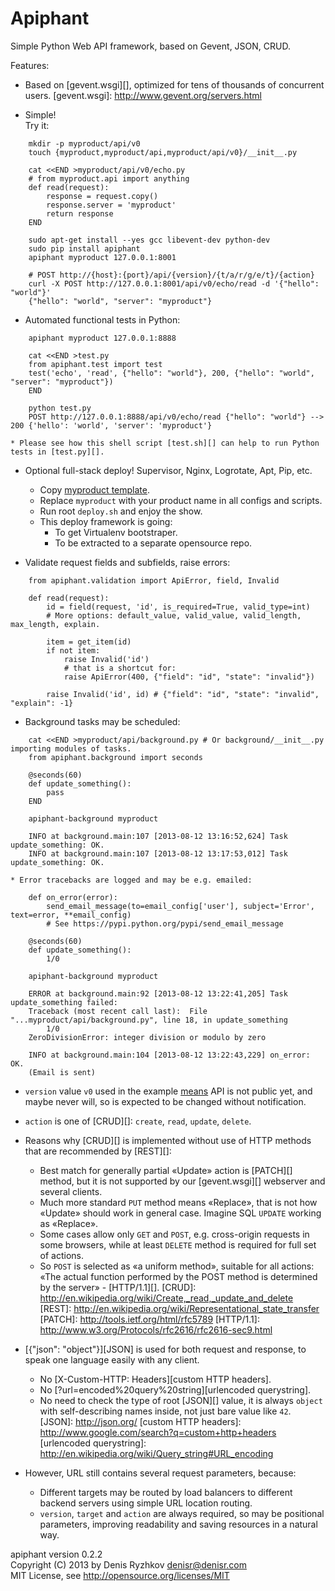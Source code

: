 Apiphant
========

Simple Python Web API framework, based on Gevent, JSON, CRUD.

Features:

* Based on [gevent.wsgi][], optimized for tens of thousands of concurrent users.
[gevent.wsgi]: http://www.gevent.org/servers.html

* Simple!  
Try it:
```
    mkdir -p myproduct/api/v0
    touch {myproduct,myproduct/api,myproduct/api/v0}/__init__.py

    cat <<END >myproduct/api/v0/echo.py
    # from myproduct.api import anything
    def read(request):
        response = request.copy()
        response.server = 'myproduct'
        return response
    END

    sudo apt-get install --yes gcc libevent-dev python-dev
    sudo pip install apiphant
    apiphant myproduct 127.0.0.1:8001

    # POST http://{host}:{port}/api/{version}/{t/a/r/g/e/t}/{action}
    curl -X POST http://127.0.0.1:8001/api/v0/echo/read -d '{"hello": "world"}'
    {"hello": "world", "server": "myproduct"}
```

* Automated functional tests in Python:
```
    apiphant myproduct 127.0.0.1:8888

    cat <<END >test.py
    from apiphant.test import test
    test('echo', 'read', {"hello": "world"}, 200, {"hello": "world", "server": "myproduct"})
    END

    python test.py
    POST http://127.0.0.1:8888/api/v0/echo/read {"hello": "world"} --> 200 {'hello': 'world', 'server': 'myproduct'}
```
    * Please see how this shell script [test.sh][] can help to run Python tests in [test.py][].
[test.sh]: https://github.com/denis-ryzhkov/apiphant/blob/master/tests/myproduct/api/test.sh
[test.py]: https://github.com/denis-ryzhkov/apiphant/blob/master/tests/myproduct/api/test.py

* Optional full-stack deploy! Supervisor, Nginx, Logrotate, Apt, Pip, etc.
    * Copy [myproduct template](https://github.com/denis-ryzhkov/apiphant/blob/master/tests).
    * Replace `myproduct` with your product name in all configs and scripts.
    * Run root `deploy.sh` and enjoy the show.
    * This deploy framework is going:
        * To get Virtualenv bootstraper.
        * To be extracted to a separate opensource repo.

* Validate request fields and subfields, raise errors:
```
    from apiphant.validation import ApiError, field, Invalid

    def read(request):
        id = field(request, 'id', is_required=True, valid_type=int)
        # More options: default_value, valid_value, valid_length, max_length, explain.

        item = get_item(id)
        if not item:
            raise Invalid('id')
            # that is a shortcut for:
            raise ApiError(400, {"field": "id", "state": "invalid"})

        raise Invalid('id', id) # {"field": "id", "state": "invalid", "explain": -1}
```

* Background tasks may be scheduled:
```
    cat <<END >myproduct/api/background.py # Or background/__init__.py importing modules of tasks.
    from apiphant.background import seconds

    @seconds(60)
    def update_something():
        pass
    END

    apiphant-background myproduct

    INFO at background.main:107 [2013-08-12 13:16:52,624] Task update_something: OK.
    INFO at background.main:107 [2013-08-12 13:17:53,012] Task update_something: OK.
```
    * Error tracebacks are logged and may be e.g. emailed:

```
    def on_error(error):
        send_email_message(to=email_config['user'], subject='Error', text=error, **email_config)
        # See https://pypi.python.org/pypi/send_email_message

    @seconds(60)
    def update_something():
        1/0

    apiphant-background myproduct

    ERROR at background.main:92 [2013-08-12 13:22:41,205] Task update_something failed:
    Traceback (most recent call last):  File "...myproduct/api/background.py", line 18, in update_something
        1/0
    ZeroDivisionError: integer division or modulo by zero

    INFO at background.main:104 [2013-08-12 13:22:43,229] on_error: OK.
    (Email is sent)
```

* `version` value `v0` used in the example
[means](http://semver.org/) API is not public yet, and maybe never will,
so is expected to be changed without notification.

* `action` is one of [CRUD][]: `create`, `read`, `update`, `delete`.
* Reasons why [CRUD][] is implemented without use of HTTP methods
that are recommended by [REST][]:
    * Best match for generally partial «Update» action is [PATCH][] method,
    but it is not supported by our [gevent.wsgi][] webserver and several clients.
    * Much more standard `PUT` method means «Replace»,
    that is not how «Update» should work in general case.
    Imagine SQL `UPDATE` working as «Replace».
    * Some cases allow only `GET` and `POST`,
    e.g. cross-origin requests in some browsers,
    while at least `DELETE` method is required for full set of actions.
    * So `POST` is selected as «a uniform method», suitable for all actions:
    «The actual function performed by the POST method
    is determined by the server» - [HTTP/1.1][].
[CRUD]: http://en.wikipedia.org/wiki/Create,_read,_update_and_delete
[REST]: http://en.wikipedia.org/wiki/Representational_state_transfer
[PATCH]: http://tools.ietf.org/html/rfc5789
[HTTP/1.1]: http://www.w3.org/Protocols/rfc2616/rfc2616-sec9.html

* [{"json": "object"}][JSON] is used for both request and response,
to speak one language easily with any client.
    * No [X-Custom-HTTP: Headers][custom HTTP headers].
    * No [?url=encoded%20query%20string][urlencoded querystring].
    * No need to check the type of root [JSON][] value,
    it is always `object` with self-describing names inside,
    not just bare value like `42`.
[JSON]: http://json.org/
[custom HTTP headers]: http://www.google.com/search?q=custom+http+headers
[urlencoded querystring]: http://en.wikipedia.org/wiki/Query_string#URL_encoding

* However, URL still contains several request parameters, because:
    * Different targets may be routed by load balancers
    to different backend servers using simple URL location routing.
    * `version`, `target` and `action` are always required,
    so may be positional parameters,
    improving readability and saving resources in a natural way.

apiphant version 0.2.2  
Copyright (C) 2013 by Denis Ryzhkov <denisr@denisr.com>  
MIT License, see http://opensource.org/licenses/MIT
